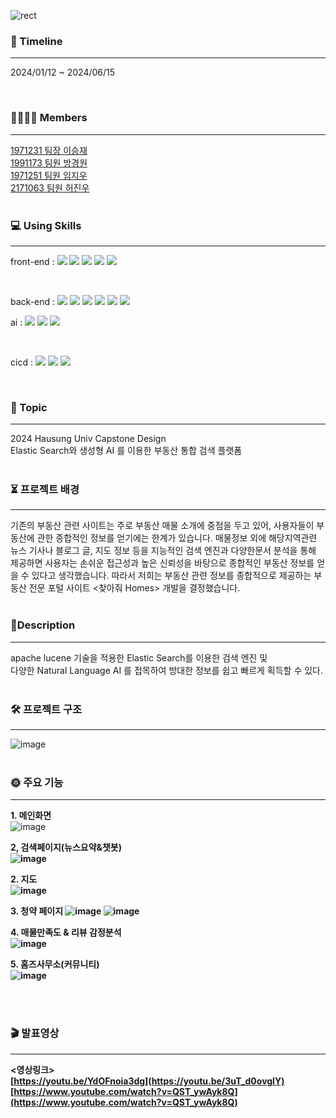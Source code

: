 <div align="left">

![rect](https://capsule-render.vercel.app/api?type=rect&color=gradient&text=찾아줘%20HOMES!&fontAlign=50&fontSize=55&textBg=false&desc=24-1%20Hansung%20Univ%20Capstone&descAlign=80&descAlignY=80)

### 📆 Timeline

---

2024/01/12 ~ 2024/06/15

<br>

### 👨‍👨‍👦‍👦 Members

---

[1971231 팀장 이승재](https://github.com/sjlee9908)
<br>
[1991173 팀원 방경원](https://github.com/KyungwonBang)
<br>
[1971251 팀원 임지우](https://github.com/pyyhekumi82)
<br>
[2171063 팀원 허진우](https://github.com/jin3811)
<br><br>

### 💻 Using Skills

---

front-end :
<img src="https://img.shields.io/badge/React-20232A?style=for-the-badge&logo=react&logoColor=61DAFB">
<img src="https://img.shields.io/badge/Node.js-43853D?style=for-the-badge&logo=node.js&logoColor=white">
<img src="https://img.shields.io/badge/JavaScript-F7DF1E?style=for-the-badge&logo=JavaScript&logoColor=white">
<img src="https://img.shields.io/badge/Visual_Studio_Code-0078D4?style=for-the-badge&logo=visual%20studio%20code&logoColor=white">
<img src="https://img.shields.io/badge/npm-CB3837?style=for-the-badge&logo=npm&logoColor=white">

<br>

back-end :
<img src="https://img.shields.io/badge/Spring-6DB33F?style=for-the-badge&logo=spring&logoColor=white"/>
<img src="https://img.shields.io/badge/Java-ED8B00?style=for-the-badge&logo=openjdk&logoColor=white"/>
<img src="https://img.shields.io/badge/IntelliJ_IDEA-000000.svg?style=for-the-badge&logo=intellij-idea&logoColor=white"/>
<img src="https://img.shields.io/badge/Gradle-02303A.svg?style=for-the-badge&logo=Gradle&logoColor=white"/>
<img src="https://img.shields.io/badge/MySQL-00000F?style=for-the-badge&logo=mysql&logoColor=white"/>
<img src="https://img.shields.io/badge/Hibernate-59666C?style=for-the-badge&logo=Hibernate&logoColor=white"/>
<br>

ai :
<img src="https://img.shields.io/badge/Flask-000000?style=for-the-badge&logo=flask&logoColor=white"/>
<img src="https://img.shields.io/badge/Python-3776AB?style=for-the-badge&logo=python&logoColor=white"/>
<img src="https://img.shields.io/badge/TensorFlow-FF6F00?style=for-the-badge&logo=tensorflow&logoColor=white"/>

<br>

cicd :
<img src="https://img.shields.io/badge/Amazon_AWS-232F3E?style=for-the-badge&logo=amazon-aws&logoColor=white"/>
<img src="https://img.shields.io/badge/GitHub_Actions-2088FF?style=for-the-badge&logo=github-actions&logoColor=white"/>
<img src="https://img.shields.io/badge/TensorFlow-FF6F00?style=for-the-badge&logo=tensorflow&logoColor=white"/>

<br>

### 🚀 Topic

---

2024 Hausung Univ Capstone Design
<br/>
Elastic Search와 생성형 AI 를 이용한 부동산 통합 검색 플랫폼
<br><br>

### ⏳ 프로젝트 배경
---
기존의 부동산 관련 사이트는 주로 부동산 매물 소개에 중점을 두고 있어, 사용자들이 부동산에 관한 종합적인 정보를 얻기에는 한계가 있습니다. 매물정보 외에 해당지역관련 뉴스 기사나 블로그 글, 지도 정보 등을 지능적인 검색 엔진과 다양한문서 분석을 통해 제공하면 사용자는 손쉬운 접근성과 높은 신뢰성을 바탕으로 종합적인 부동산 정보를 얻을 수 있다고 생각했습니다. 따라서 저희는 부동산 관련 정보를 종합적으로 제공하는 부동산 전문 포털 사이트 <찾아줘 Homes> 개발을 결정했습니다.
<br><br>

### 📕Description

---

apache lucene 기술을 적용한 Elastic Search를 이용한 검색 엔진 및
<br>
다양한 Natural Language AI 를 접목하여 방대한 정보를 쉽고 빠르게 획득할 수 있다.
<br><br>


### 🛠 프로젝트 구조
---
![image](https://github.com/24-1-Hansung-Capstone/.github/assets/115917172/37af2006-2169-43e1-b099-ff2ed97a7675)
<br><br>


### 🌞 주요 기능
---
<strong>1. 메인화면</strong>
<br>
![image](https://github.com/24-1-Hansung-Capstone/.github/assets/115917172/8794676d-7235-414a-a264-b577c9044105)
<br>

<strong>2, 검색페이지(뉴스요약&챗봇)
<br>
![image](https://github.com/24-1-Hansung-Capstone/.github/assets/115917172/735b88eb-b3d4-4853-9c0d-b48f7839f05d)
<br>

<strong>2. 지도</strong>
<br>
![image](https://github.com/24-1-Hansung-Capstone/.github/assets/115917172/7ea5d350-724d-41f4-be9b-f4bf7f3ee080)
<br>

<strong>3. 청약 페이지</strong>
![image](https://github.com/24-1-Hansung-Capstone/.github/assets/115917172/d3806345-2e3f-436d-9c97-aecc79acdad5)
![image](https://github.com/24-1-Hansung-Capstone/.github/assets/115917172/ec2a5e10-15f4-4fbc-a429-819cc8bf64a3)
<br>

<strong>4. 매물만족도 & 리뷰 감정분석</strong>
<br>
![image](https://github.com/24-1-Hansung-Capstone/.github/assets/115917172/a27e133a-12dd-4658-ab79-adb2b2f7905e)
<br>

<strong>5. 홈즈사무소(커뮤니티)</strong>
<br>
![image](https://github.com/24-1-Hansung-Capstone/.github/assets/115917172/290e2562-4a2a-49d9-9fed-0fbf417f627a)
<br>


<br><br>

### 🎬 발표영상
---
<영상링크>
<br>
[https://youtu.be/YdOFnoia3dg](https://youtu.be/3uT_d0ovglY)
[https://www.youtube.com/watch?v=QST_ywAyk8Q](https://www.youtube.com/watch?v=QST_ywAyk8Q)
<br><br>
</div>
